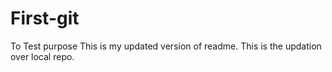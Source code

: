 # First-git
To Test purpose
This is my updated version of readme.
This is the updation over local repo.
